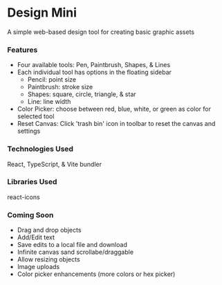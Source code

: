 # Design Mini
A simple web-based design tool for creating basic graphic assets

### Features
- Four available tools: Pen, Paintbrush, Shapes, & Lines
- Each individual tool has options in the floating sidebar
  - Pencil: point size
  - Paintbrush: stroke size
  - Shapes: square, circle, triangle, & star
  - Line: line width 
- Color Picker: choose between red, blue, white, or green as color for selected tool
- Reset Canvas: Click 'trash bin' icon in toolbar to reset the canvas and settings

### Technologies Used
React, TypeScript, & Vite bundler

### Libraries Used
react-icons

### Coming Soon
- Drag and drop objects
- Add/Edit text
- Save edits to a local file and download
- Infinite canvas sand scrollabe/draggable
- Allow resizing objects
- Image uploads
- Color picker enhancements (more colors or hex picker)
